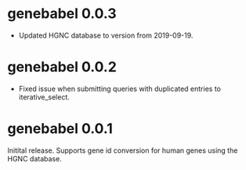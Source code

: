 # genebabel 0.0.3

* Updated HGNC database to version from 2019-09-19.

# genebabel 0.0.2

* Fixed issue when submitting queries with duplicated entries to iterative_select.

# genebabel 0.0.1

Initital release.
Supports gene id conversion for human genes using the HGNC database.
